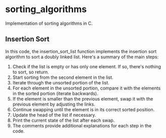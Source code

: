 # sorting_algorithms

Implementation of sorting algorithms in C.

## Insertion Sort

In this code, the insertion_sort_list function implements the insertion sort algorithm to sort a doubly linked list. Here's a summary of the main steps:

1. Check if the list is empty or has only one element. If so, there's nothing to sort, so return.
2. Start sorting from the second element in the list.
3. Iterate through the unsorted portion of the list.
4. For each element in the unsorted portion, compare it with the elements in the sorted portion (iterate backwards).
5. If the element is smaller than the previous element, swap it with the previous element by adjusting the links.
6. Continue swapping until the element is in its correct sorted position.
7. Update the head of the list if necessary.
8. Print the current state of the list after each swap.
9. The comments provide additional explanations for each step in the code.

